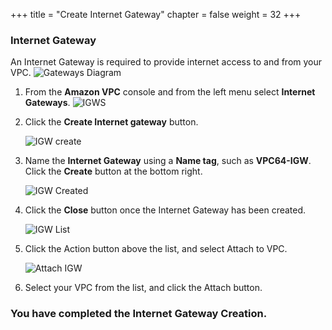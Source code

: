 +++
title = "Create Internet Gateway"
chapter = false
weight = 32
+++

### Internet Gateway

An Internet Gateway is required to provide internet access to and from your VPC.
![Gateways Diagram](/images/creategateways-diagram.png)

1. From the **Amazon VPC** console and from the left menu select **Internet Gateways**.
   ![IGWS](/images/creategateways-igws.png)

1. Click the **Create Internet gateway** button.

   ![IGW create](/images/creategateways-createigw.png)

1. Name the **Internet Gateway** using a **Name tag**, such as **VPC64-IGW**. Click the **Create** button at the bottom right.

   ![IGW Created](/images/creategateways-igwcreated.png)

1. Click the **Close** button once the Internet Gateway has been created.

   ![IGW List](/images/creategateways-attachigwlist.png)

1. Click the Action button above the list, and select Attach to VPC.

   ![Attach IGW](/images/creategateways-attachigw.png)

1. Select your VPC from the list, and click the Attach button.

### You have completed the Internet Gateway Creation.
